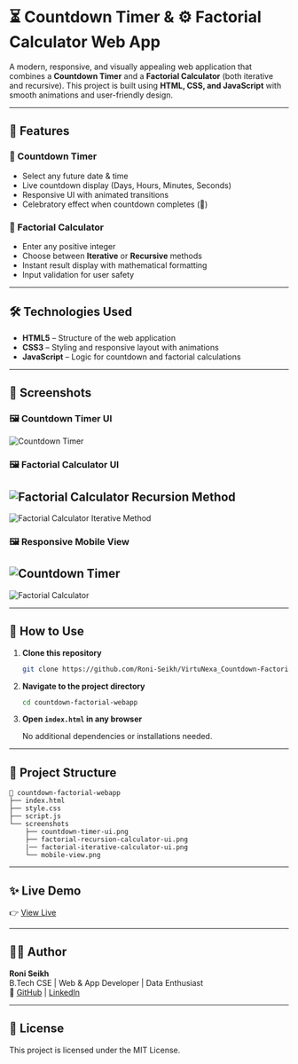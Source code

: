 # ⏳ Countdown Timer & ⚙️ Factorial Calculator Web App

A modern, responsive, and visually appealing web application that combines a **Countdown Timer** and a **Factorial Calculator** (both iterative and recursive). This project is built using **HTML, CSS, and JavaScript** with smooth animations and user-friendly design.

---

## 🚀 Features

### 🎯 Countdown Timer
- Select any future date & time
- Live countdown display (Days, Hours, Minutes, Seconds)
- Responsive UI with animated transitions
- Celebratory effect when countdown completes (🎉)

### 🔢 Factorial Calculator
- Enter any positive integer
- Choose between **Iterative** or **Recursive** methods
- Instant result display with mathematical formatting
- Input validation for user safety

---

## 🛠️ Technologies Used

- **HTML5** – Structure of the web application
- **CSS3** – Styling and responsive layout with animations
- **JavaScript** – Logic for countdown and factorial calculations

---

## 📸 Screenshots

### 🖼 Countdown Timer UI

![Countdown Timer](./screenshots/countdown-timer-ui.png)

### 🖼 Factorial Calculator UI

![Factorial Calculator Recursion Method](./screenshots/factorial-recursion-calculator-ui.png)
---
![Factorial Calculator Iterative Method](./screenshots/factorial-iterative-calculator-ui.png)

### 🖼 Responsive Mobile View

![Countdown Timer](./screenshots/count.png)
---
![Factorial Calculator](./screenshots/factorial.png)

---

## 🧪 How to Use

1. **Clone this repository**  
   ```bash
   git clone https://github.com/Roni-Seikh/VirtuNexa_Countdown-Factorial-Webapp.git
   ```

2. **Navigate to the project directory**
   ```bash
   cd countdown-factorial-webapp
   ```

3. **Open `index.html` in any browser**

   No additional dependencies or installations needed.

---

## 📂 Project Structure

```
📁 countdown-factorial-webapp
├── index.html
├── style.css
├── script.js
└── screenshots
    ├── countdown-timer-ui.png
    ├── factorial-recursion-calculator-ui.png
    |── factorial-iterative-calculator-ui.png
    └── mobile-view.png
```

---

## ✨ Live Demo

👉 [View Live](https://flourishing-entremet-d5a3a6.netlify.app/)

---

## 👨‍💻 Author

**Roni Seikh**  
B.Tech CSE | Web & App Developer | Data Enthusiast  
🔗 [GitHub](https://github.com/Roni-Seikh) | [LinkedIn](https://linkedin.com/in/roniseikh)

---

## 📃 License

This project is licensed under the MIT License.
```